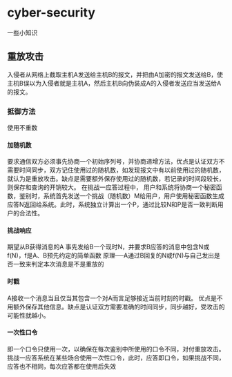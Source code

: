 # cyber-security
一些小知识
## 重放攻击
入侵者从网络上截取主机A发送给主机B的报文，并把由A加密的报文发送给B，使主机B误以为入侵者就是主机A，然后主机B向伪装成A的入侵者发送应当发送给A的报文。
### 抵御方法
使用不重数
#### 加随机数
要求通信双方必须事先协商一个初始序列号，并协商递增方法，优点是认证双方不需要时间同步，双方记住使用过的随机数，如发现报文中有以前使用过的随机数，就认为是重放攻击。缺点是需要额外保存使用过的随机数，若记录的时间段较长，则保存和查询的开销较大。
在挑战一应答过程中， 用户和系统将协商一个秘密函数，鉴别时，系统首先发送一个挑战（随机数）M给用户，用户使用秘密函数生成应答N返回给系统。此时，系统独立计算出一个P，通过比较N和P是否一致判断用户的合法性。
#### 挑战响应
期望从B获得消息的A 事先发给B一个现时N，并要求B应答的消息中包含N或f(N)，f是A、B预先约定的简单函数
 原理──A通过B回复的N或f(N)与自己发出是否一致来判定本次消息是不是重放的
#### 时戳
 A接收一个消息当且仅当其包含一个对A而言足够接近当前时刻的时戳。
 优点是不用额外保存其他信息。缺点是认证双方需要准确的时间同步，同步越好，受攻击的可能性就越小。
#### 一次性口令
即一个口令只使用一次，以确保在每次鉴别中所使用的口令不同，对付重放攻击。
挑战一应答系统在某些场合使用一次性口令，此时，应答即口令，如果挑战不同，应答也不相同，每次应答都在使用后失效
